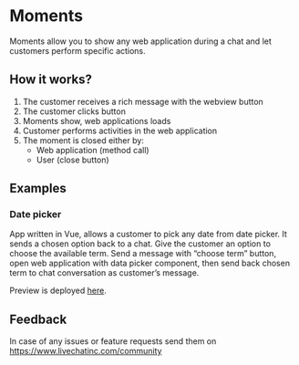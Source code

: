 # Moments

Moments allow you to show any web application during a chat and let customers perform specific actions.

## How it works?

1. The customer receives a rich message with the webview button
2. The customer clicks button
3. Moments show, web applications loads
4. Customer performs activities in the web application
5. The moment is closed either by:
   - Web application (method call)
   - User (close button)

## Examples

### Date picker

App written in Vue, allows a customer to pick any date from date picker. It sends a chosen option back to a chat. Give the customer an option to choose the available term. Send a message with “choose term” button, open web application with data picker component, then send back chosen term to chat conversation as customer’s message.


Preview is deployed [here](https://cdn.livechat-static.com/widget-webview-extensions/datepicker/).

## Feedback

In case of any issues or feature requests send them on https://www.livechatinc.com/community